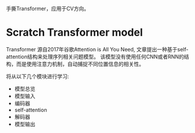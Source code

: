 手撕Transformer，应用于CV方向。
# Scratch Transformer model 
Transformer 源自2017年谷歌Attention is All You Need, 文章提出一种基于self-attention结构来处理序列相关问题模型。 该模型没有使用任何CNN或者RNN的结构，而是使用注意力机制，自动捕捉不同位置信息的相关性。

将从以下几个模块进行学习:
- 模型总览
- 模型输入
- 编码器
- self-attention
- 解码器
- 模型输出

